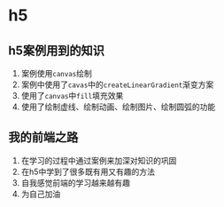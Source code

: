 # h5

## h5案例用到的知识

1. 案例使用`canvas`绘制
2. 案例中使用了`cavas`中的`createLinearGradient`渐变方案
3. 使用了`canvas`中`fill`填充效果
4. 使用了绘制虚线、绘制动画、绘制图片、绘制圆弧的功能

## 我的前端之路

1. 在学习的过程中通过案例来加深对知识的巩固
2. 在h5中学到了很多既有用又有趣的方法
3. 自我感觉前端的学习越来越有趣
4. 为自己加油


